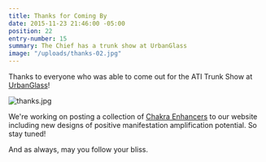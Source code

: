 ```yaml
---
title: Thanks for Coming By
date: 2015-11-23 21:46:00 -05:00
position: 22
entry-number: 15
summary: The Chief has a trunk show at UrbanGlass
image: "/uploads/thanks-02.jpg"
---
```


Thanks to everyone who was able to come out for the ATI Trunk Show at [UrbanGlass](https://urbanglass.org/)!

![thanks.jpg](/uploads/thanks.jpg)

We're working on posting a collection of [Chakra Enhancers](http://www.ancienttruthinvestigators.com/chakra-enhancers-1/) to our website including new designs of positive manifestation amplification potential. So stay tuned!

And as always, may you follow your bliss.